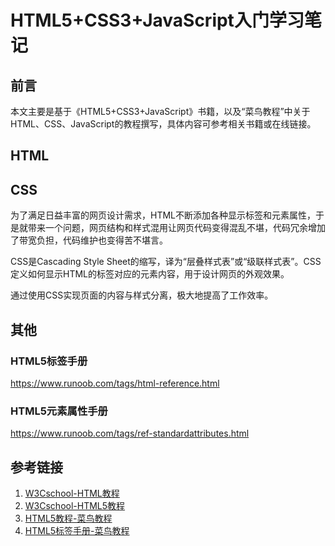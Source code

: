 # HTML5+CSS3+JavaScript入门学习笔记

## 前言

本文主要是基于《HTML5+CSS3+JavaScript》书籍，以及“菜鸟教程”中关于HTML、CSS、JavaScript的教程撰写，具体内容可参考相关书籍或在线链接。

## HTML



## CSS

为了满足日益丰富的网页设计需求，HTML不断添加各种显示标签和元素属性，于是就带来一个问题，网页结构和样式混用让网页代码变得混乱不堪，代码冗余增加了带宽负担，代码维护也变得苦不堪言。

CSS是Cascading Style Sheet的缩写，译为“层叠样式表”或“级联样式表”。CSS定义如何显示HTML的标签对应的元素内容，用于设计网页的外观效果。

通过使用CSS实现页面的内容与样式分离，极大地提高了工作效率。


## 其他

### HTML5标签手册
https://www.runoob.com/tags/html-reference.html

### HTML5元素属性手册
https://www.runoob.com/tags/ref-standardattributes.html



## 参考链接
1. [W3Cschool-HTML教程](https://www.w3cschool.cn/html/)
2. [W3Cschool-HTML5教程](https://www.w3cschool.cn/html5/)
3. [HTML5教程-菜鸟教程](https://www.runoob.com/html/html-tutorial.html)
4. [HTML5标签手册-菜鸟教程](https://www.runoob.com/tags/html-reference.html)